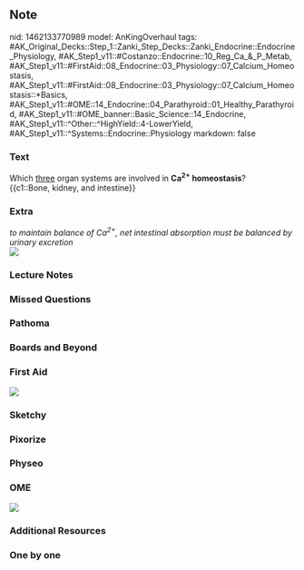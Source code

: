 ## Note
nid: 1462133770989
model: AnKingOverhaul
tags: #AK_Original_Decks::Step_1::Zanki_Step_Decks::Zanki_Endocrine::Endocrine_Physiology, #AK_Step1_v11::#Costanzo::Endocrine::10_Reg_Ca_&_P_Metab, #AK_Step1_v11::#FirstAid::08_Endocrine::03_Physiology::07_Calcium_Homeostasis, #AK_Step1_v11::#FirstAid::08_Endocrine::03_Physiology::07_Calcium_Homeostasis::*Basics, #AK_Step1_v11::#OME::14_Endocrine::04_Parathyroid::01_Healthy_Parathyroid, #AK_Step1_v11::#OME_banner::Basic_Science::14_Endocrine, #AK_Step1_v11::^Other::^HighYield::4-LowerYield, #AK_Step1_v11::^Systems::Endocrine::Physiology
markdown: false

### Text
<div>
  <div>
    Which <u>three</u> organ systems are involved in
    <b>Ca<sup>2+</sup> homeostasis</b>?
  </div>
</div>
<div>
  {{c1::Bone, kidney, and intestine}}
</div>

### Extra
<div>
  <i>to maintain balance of Ca<sup>2+</sup>, net intestinal
  absorption must be balanced by urinary excretion</i>
</div>
<div>
  <i><img src="paste-559466734944744.jpg"></i>
</div>

### Lecture Notes


### Missed Questions


### Pathoma


### Boards and Beyond


### First Aid
<img src="tmpTcNVkO.png">

### Sketchy


### Pixorize


### Physeo


### OME
<div class="ome-widget">
  <a href=
  "https://onlinemeded.org/spa/endocrine?ref=anki"><img src="_OME_AnkiFlashcards_Topic_1.png"></a>
</div>

### Additional Resources


### One by one

